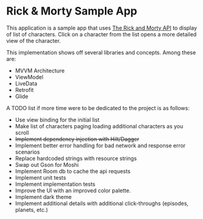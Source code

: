 # Rick & Morty Sample App
This application is a sample app that uses [The Rick and Morty API](https://rickandmortyapi.com/) to display of list of characters. Click on a character from the list opens a more detailed view of the character.

This implementation shows off several libraries and concepts. Among these are:
* MVVM Architecture
* ViewModel
* LiveData
* Retrofit
* Glide

A TODO list if more time were to be dedicated to the project is as follows:
* Use view binding for the initial list
* Make list of characters paging loading additional characters as you scroll  
* ~~Implement dependency injection with Hilt/Dagger~~
* Implement better error handling for bad network and response error scenarios
* Replace hardcoded strings with resource strings
* Swap out Gson for Moshi
* Implement Room db to cache the api requests
* Implement unit tests
* Implement implementation tests
* Improve the UI with an improved color palette.
* Implement dark theme
* Implement additional details with additional click-throughs (episodes, planets, etc.)


